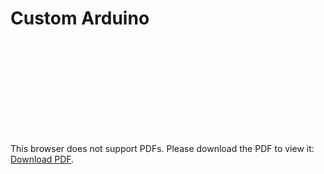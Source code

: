 # Custom Arduino
<object data="https://github.com/alainlou/HardwareProjects/raw/master/KiCad/Custom%20Arduino/Custom%20Arduino.pdf" type="application/pdf" width="700px" height="700px">
    <embed src="https://github.com/alainlou/HardwareProjects/raw/master/KiCad/Custom%20Arduino/Custom%20Arduino.pdf">
        <p>This browser does not support PDFs. Please download the PDF to view it: <a href="https://github.com/alainlou/HardwareProjects/raw/master/KiCad/Custom%20Arduino/Custom%20Arduino.pdf">Download PDF</a>.</p>
    </embed>
</object>
